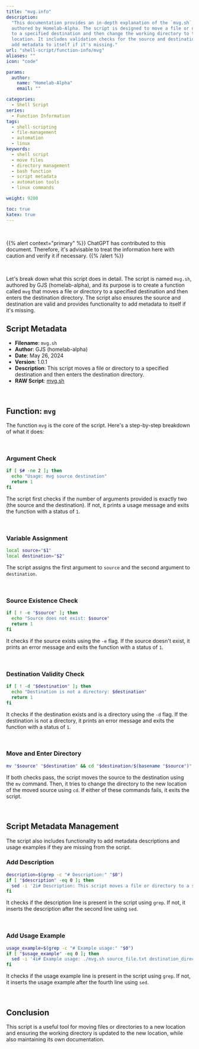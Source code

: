 ```yaml
---
title: "mvg.info"
description:
  "This documentation provides an in-depth explanation of the `mvg.sh` script,
  authored by Homelab-Alpha. The script is designed to move a file or directory
  to a specified destination and then change the working directory to the new
  location. It includes validation checks for the source and destination and can
  add metadata to itself if it's missing."
url: "shell-script/function-info/mvg"
aliases: ""
icon: "code"

params:
  author:
    name: "Homelab-Alpha"
    email: ""

categories:
  - Shell Script
series:
  - Function Information
tags:
  - shell-scripting
  - file-management
  - automation
  - linux
keywords:
  - shell script
  - move files
  - directory management
  - bash function
  - script metadata
  - automation tools
  - linux commands

weight: 9200

toc: true
katex: true
---
```


<br />

{{% alert context="primary" %}}
ChatGPT has contributed to this document. Therefore, it's advisable to treat the
information here with caution and verify it if necessary. {{% /alert %}}

<br />

Let's break down what this script does in detail. The script is named `mvg.sh`,
authored by GJS (homelab-alpha), and its purpose is to create a function called
`mvg` that moves a file or directory to a specified destination and then enters
the destination directory. The script also ensures the source and destination
are valid and provides functionality to add metadata to itself if it's missing.

## Script Metadata

- **Filename**: `mvg.sh`
- **Author**: GJS (homelab-alpha)
- **Date**: May 26, 2024
- **Version**: 1.0.1
- **Description**: This script moves a file or directory to a specified
  destination and then enters the destination directory.
- **RAW Script**: [mvg.sh]

<br />

## Function: `mvg`

The function `mvg` is the core of the script. Here's a step-by-step breakdown of
what it does:

<br />

### Argument Check

```bash
if [ $# -ne 2 ]; then
  echo "Usage: mvg source destination"
  return 1
fi
```

The script first checks if the number of arguments provided is exactly two (the
source and the destination). If not, it prints a usage message and exits the
function with a status of `1`.

<br />

### Variable Assignment

```bash
local source="$1"
local destination="$2"
```

The script assigns the first argument to `source` and the second argument to
`destination`.

<br />

### Source Existence Check

```bash
if [ ! -e "$source" ]; then
  echo "Source does not exist: $source"
  return 1
fi
```

It checks if the source exists using the `-e` flag. If the source doesn't exist,
it prints an error message and exits the function with a status of `1`.

<br />

### Destination Validity Check

```bash
if [ ! -d "$destination" ]; then
  echo "Destination is not a directory: $destination"
  return 1
fi
```

It checks if the destination exists and is a directory using the `-d` flag. If
the destination is not a directory, it prints an error message and exits the
function with a status of `1`.

<br />

### Move and Enter Directory

```bash
mv "$source" "$destination" && cd "$destination/$(basename "$source")" || exit
```

If both checks pass, the script moves the source to the destination using the
`mv` command. Then, it tries to change the directory to the new location of the
moved source using `cd`. If either of these commands fails, it exits the script.

<br />

## Script Metadata Management

The script also includes functionality to add metadata descriptions and usage
examples if they are missing from the script.

### Add Description

```bash
description=$(grep -c "# Description:" "$0")
if [ "$description" -eq 0 ]; then
  sed -i '2i# Description: This script moves a file or directory to a specified destination and then enters the destination directory.' "$0"
fi
```

It checks if the description line is present in the script using `grep`. If not,
it inserts the description after the second line using `sed`.

<br />

### Add Usage Example

```bash
usage_example=$(grep -c "# Example usage:" "$0")
if [ "$usage_example" -eq 0 ]; then
  sed -i '4i# Example usage: ./mvg.sh source_file.txt destination_directory/' "$0"
fi
```

It checks if the usage example line is present in the script using `grep`. If
not, it inserts the usage example after the fourth line using `sed`.

<br />

## Conclusion

This script is a useful tool for moving files or directories to a new location
and ensuring the working directory is updated to the new location, while also
maintaining its own documentation.

[mvg.sh]:
  https://raw.githubusercontent.com/homelab-alpha/shell-script/main/functions/mvg.sh
